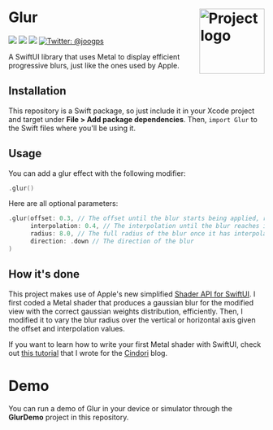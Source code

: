 <h1> Glur
  <img align="right" alt="Project logo" src="../assets/Icon.png" width=128px>
</h1>

<p>
    <img src="https://img.shields.io/badge/iOS-17.0+-blue.svg" />
    <img src="https://img.shields.io/badge/macOS-14.0+-red.svg" />
    <img src="https://img.shields.io/badge/-SwiftUI-red.svg" />
    <a href="https://twitter.com/joogps">
        <img src="https://img.shields.io/badge/Contact-@joogps-lightgrey.svg?style=social&logo=twitter" alt="Twitter: @joogps" />
    </a>
</p>

A SwiftUI library that uses Metal to display efficient progressive blurs, just like the ones used by Apple.

## Installation
This repository is a Swift package, so just include it in your Xcode project and target under **File > Add package dependencies**. Then, `import Glur` to the Swift files where you'll be using it.

## Usage
You can add a glur effect with the following modifier:

```swift
.glur()
```

Here are all optional parameters:

```swift
.glur(offset: 0.3, // The offset until the blur starts being applied, relative to the size of the view
      interpolation: 0.4, // The interpolation until the blur reaches its full radius, relative to the size of the view
      radius: 8.0, // The full radius of the blur once it has interpolated
      direction: .down // The direction of the blur
)
```

## How it's done

This project makes use of Apple's new simplified [Shader API for SwiftUI](https://developer.apple.com/documentation/swiftui/shader). I first coded a Metal shader that produces a gaussian blur for the modified view with the correct gaussian weights distribution, efficiently. Then, I modified it to vary the blur radius over the vertical or horizontal axis given the offset and interpolation values.

If you want to learn how to write your first Metal shader with SwiftUI, check out [this tutorial](https://cindori.com/developer/swiftui-shaders-wave) that I wrote for the [Cindori](https://cindori.com) blog.

# Demo

You can run a demo of Glur in your device or simulator through the **GlurDemo** project in this repository.
